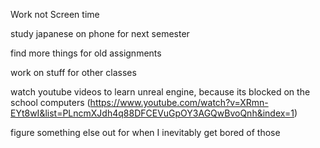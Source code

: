 Work not Screen time

study japanese on phone for next semester

find more things for old assignments

work on stuff for other classes

watch youtube videos to learn unreal engine, because its blocked on the school computers (https://www.youtube.com/watch?v=XRmn-EYt8wI&list=PLncmXJdh4q88DFCEVuGpOY3AGQwBvoQnh&index=1)

figure something else out for when I inevitably get bored of those

